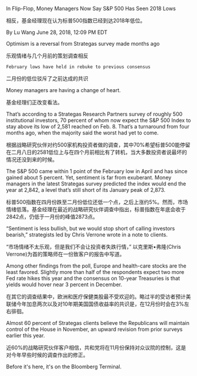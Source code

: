 
In Flip-Flop, Money Managers Now Say S&P 500 Has Seen 2018 Lows

相反，基金经理现在认为标普500指数已经到达2018年低位。

By 
Lu Wang
June 28, 2018, 12:09 PM EDT


Optimism is a reversal from Strategas survey made months ago
	
乐观情绪与几个月前的策划调查相反

	February lows have held in rebuke to previous consensus
	
二月份的低位驳斥了之前达成的共识

Money managers are having a change of heart.

基金经理们正改变看法。

That’s according to a Strategas Research Partners survey of roughly 500 institutional investors, 70 percent of whom now expect the S&P 500 Index to stay above its low of 2,581 reached on Feb. 8. That’s a turnaround from four months ago, when the majority said the worst had yet to come.


根据战略研究伙伴对约500家机构投资者做的调查，其中70%希望标普500能停留在二月八日的2581低位上与在四个月前相比有了转机，当大多数投资者说最坏的情况还没到来的时候。

The S&P 500 came within 1 point of the February low in April and has since gained about 5 percent. Yet, sentiment is far from exuberant. Money managers in the latest Strategas survey predicted the index would end the year at 2,842, a level that’s still short of its January peak of 2,873.

标普500指数在四月份跌至二月份低位还低一个点，之后上涨约5%。然而，市场情绪低落。基金经理在最近的战略研究伙伴调查中指出，标普指数在年底会收于2842点，仍低于一月份的峰值2873点。
 
“Sentiment is less bullish, but we would stop short of calling investors bearish,” strategists led by Chris Verrone wrote in a note to clients.

“市场情绪不太乐观，但是我们不会让投资者失跌行情，” 以克里斯•弗隆(Chris Verrone)为首的策略师在一份致客户的报告中写道。

Among other findings from the poll, Europe and health-care stocks are the least favored. Slightly more than half of the respondents expect two more Fed rate hikes this year and the consensus on 10-year Treasuries is that yields would hover near 3 percent in December.

在其它的调查结果中，欧洲和医疗保健类股最不受欢迎的。略过半的受访者预计美联储今年加息两次以及对10年期美国国债收益率的共识是，在12月份时会在3%左右徘徊。

Almost 60 percent of Strategas clients believe the Republicans will maintain control of the House in November, an upward revision from prior surveys earlier this year.

近60%的战略研究伙伴客户相信，共和党将在11月份保持对众议院的控制，这是对今年早些时候的调查作出的修正。

Before it's here, it's on the Bloomberg Terminal.

